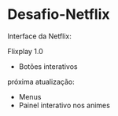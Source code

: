 # Desafio-Netflix

Interface da Netflix:

Flixplay 1.0

- Botões interativos

próxima atualização:

- Menus
- Painel interativo nos animes
